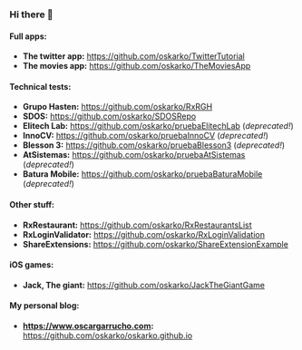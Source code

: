 ### Hi there 👋

#### Full apps:
  - **The twitter app:** https://github.com/oskarko/TwitterTutorial
  - **The movies app:** https://github.com/oskarko/TheMoviesApp
  
  
#### Technical tests:
  - **Grupo Hasten:** https://github.com/oskarko/RxRGH
  - **SDOS:** https://github.com/oskarko/SDOSRepo
  - **Elitech Lab:** https://github.com/oskarko/pruebaElitechLab (*deprecated!*)
  - **InnoCV:** https://github.com/oskarko/pruebaInnoCV (*deprecated!*)
  - **Blesson 3:** https://github.com/oskarko/pruebaBlesson3 (*deprecated!*)
  - **AtSistemas:** https://github.com/oskarko/pruebaAtSistemas (*deprecated!*)
  - **Batura Mobile:** https://github.com/oskarko/pruebaBaturaMobile (*deprecated!*)
  
  
 #### Other stuff:
  - **RxRestaurant:** https://github.com/oskarko/RxRestaurantsList
  - **RxLoginValidator:** https://github.com/oskarko/RxLoginValidation
  - **ShareExtensions:** https://github.com/oskarko/ShareExtensionExample


#### iOS games:
  - **Jack, The giant:** https://github.com/oskarko/JackTheGiantGame
  
  
  #### My personal blog:
  - **https://www.oscargarrucho.com:** https://github.com/oskarko/oskarko.github.io
 
<!--
**oskarko/oskarko** is a ✨ _special_ ✨ repository because its `README.md` (this file) appears on your GitHub profile.

Here are some ideas to get you started:

- 🔭 I’m currently working on ...
- 🌱 I’m currently learning ...
- 👯 I’m looking to collaborate on ...
- 🤔 I’m looking for help with ...
- 💬 Ask me about ...
- 📫 How to reach me: ...
- 😄 Pronouns: ...
- ⚡ Fun fact: ...
-->
